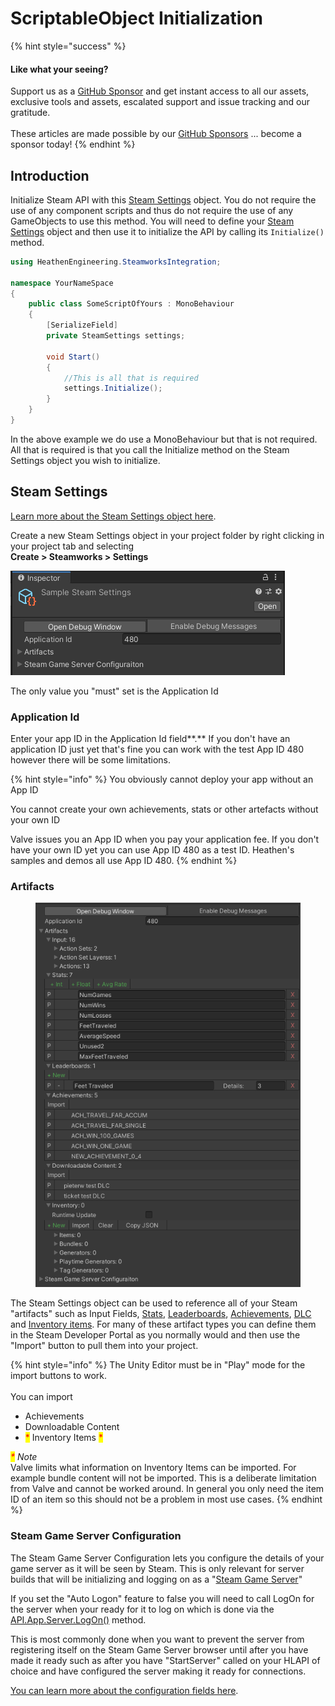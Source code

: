 # ScriptableObject Initialization

{% hint style="success" %}
#### Like what your seeing?

Support us as a [GitHub Sponsor](../../../become-a-sponsor/) and get instant access to all our assets, exclusive tools and assets, escalated support and issue tracking and our gratitude.\
\
These articles are made possible by our [GitHub Sponsors](../../../become-a-sponsor/) ... become a sponsor today!
{% endhint %}

## Introduction

Initialize Steam API with this [Steam Settings](../scriptable-objects/steam-settings/) object. You do not require the use of any component scripts and thus do not require the use of any GameObjects to use this method. You will need to define your [Steam Settings](../scriptable-objects/steam-settings/) object and then use it to initialize the API by calling its `Initialize()` method.

```csharp
using HeathenEngineering.SteamworksIntegration;

namespace YourNameSpace
{
    public class SomeScriptOfYours : MonoBehaviour
    {
        [SerializeField]
        private SteamSettings settings;
    
        void Start()
        {
            //This is all that is required
            settings.Initialize();
        }
    }
}
```

In the above example we do use a MonoBehaviour but that is not required. All that is required is that you call the Initialize method on the Steam Settings object you wish to initialize.

## Steam Settings

[Learn more about the Steam Settings object here](../scriptable-objects/steam-settings/).

Create a new Steam Settings object in your project folder by right clicking in your project tab and selecting\
**Create > Steamworks > Settings**

![](<../../../.gitbook/assets/image (158) (1) (1) (1) (1).png>)

The only value you "must" set is the Application Id

### Application Id

Enter your app ID in the Application Id field**.**  If you don't have an application ID just yet that's fine you can work with the test App ID 480 however there will be some limitations.&#x20;

{% hint style="info" %}
You obviously cannot deploy your app without an App ID

You cannot create your own achievements, stats or other artefacts without your own ID



Valve issues you an App ID when you pay your application fee. If you don't have your own ID yet you can use App ID 480 as a test ID. Heathen's samples and demos all use App ID 480.
{% endhint %}

### Artifacts

<figure><img src="../../../.gitbook/assets/image (3) (5).png" alt=""><figcaption></figcaption></figure>

The Steam Settings object can be used to reference all of your Steam "artifacts" such as Input Fields, [Stats](../../../company/steam/steamworks/stats-object.md), [Leaderboards](../../../company/steam/steamworks/leaderboard-object/), [Achievements](../../../company/steam/achievements.md), [DLC ](../../../company/steam/steamworks/downloadable-content-object.md)and [Inventory items](../../../company/steam/steamworks/inventory/). For many of these artifact types you can define them in the Steam Developer Portal as you normally would and then use the "Import" button to pull them into your project.

{% hint style="info" %}
The Unity Editor must be in "Play" mode for the import buttons to work.\
\
You can import

* Achievements
* Downloadable Content&#x20;
* <mark style="color:red;">\*</mark> Inventory Items <mark style="color:red;">\*</mark>



&#x20;_<mark style="color:red;">\*</mark> Note_\
Valve limits what information on Inventory Items can be imported. For example bundle content will not be imported. This is a deliberate limitation from Valve and cannot be worked around. In general you only need the item ID of an item so this should not be a problem in most use cases.
{% endhint %}

### Steam Game Server Configuration

The Steam Game Server Configuration lets you configure the details of your game server as it will be seen by Steam. This is only relevant for server builds that will be initializing and logging on as a "[Steam Game Server](../../../company/steam/steamworks/multiplayer/game-server-browser/)"

If you set the "Auto Logon" feature to false you will need to call LogOn for the server when your ready for it to log on which is done via the [API.App.Server.LogOn()](../api/app.server.md#logon) method.

This is most commonly done when you want to prevent the server from registering itself on the Steam Game Server browser until after you have made it ready such as after you have "StartServer" called on your HLAPI of choice and have configured the server making it ready for connections.

[You can learn more about the configuration fields here](../objects/steam-game-server-configuration.md).
